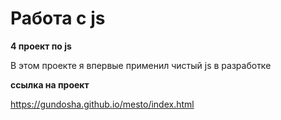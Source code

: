 # Работа с js

**4 проект по js**

В этом проекте я впервые применил чистый js в разработке 

**ссылка на проект**

https://gundosha.github.io/mesto/index.html